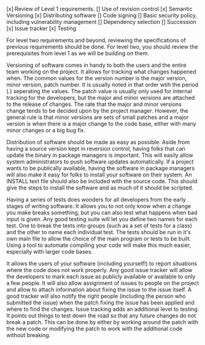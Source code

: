 [x] Review of Level 1 requirements.
[] Use of revision control
[x] Semantic Versioning
[x] Distributing software
[] Code signing
[] Basic security policy, including vulnerability management
[] Dependency selection
[] Succession
[x] Issue tracker
[x] Testing

For level two requirements and beyond, reviewing the specifications of previous requirements should be done. For level two, you should review the prerequisites from level 1 as we will be building on them.

Versioning of software comes in handy to both the users and the entire team working on the project. It allows for tracking what changes happened when. The common values for the version number is the major version, minor version, patch number. It is usually noted in that order wtih the period (.) seperating the values. The patch value is usually only used for internal tracking for the developers, but the major and minor versions are attached to the release of changes. The rate that the major and minor versions change tends to be decided upon by the project manager. However, the general rule is that minor versions are sets of small patches and a major version is when there is a major change to the code base, either with many minor changes or a big bug fix.

Distribution of software should be made as easy as possible. Aside from having a source version kept in reversion control, having folks that can update the binary in package managers is important. This will easily allow system administrators to push software updates automatically. If a project wants to be publically available, having the software in package managers will also make it easy for folks to install your software on their system. An INSTALL text file should also be included with the source code. This should give the steps to install the software and as much of it should be scripted.

Having a series of tests does wonders for all developers from the early stages of writing software. It allows you to not only know when a change you make breaks something, but you can also test what happens when bad input is given. Any good testing suite will let you define two names for each test. One to break the tests into groups (such as a set of tests for a class) and the other to name each individual test. The tests should be run in it's own main file to allow the choice of the main program or tests to be built. Using a tool to automate compiling your code will make this much easier, especially with larger code bases.

It allows the users of your software (including yourself!) to report situations where the code does not work properly. Any good issue tracker will allow the developers to mark each issue as publicly available or available to only a few people. It will also allow assignment of issues to people on the project and allow to attach information about fixing the issue to the issue itself. A good tracker will also notify the right people (including the person who submitted the issue) when the patch fixing the issue has been applied and where to find the changes. Issue tracking adds an additional level to testing. It points out things to test down the road so that any future changes do not break a patch. This can be done by either by working around the patch with the new code or modifying the patch to work with the additional code without breaking.

